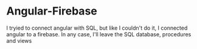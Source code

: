 # Angular-Firebase

I tryied to connect angular with SQL, but like I couldn't do it, I connected angular to a firebase.
In any case, I'll leave the SQL database, procedures and views
